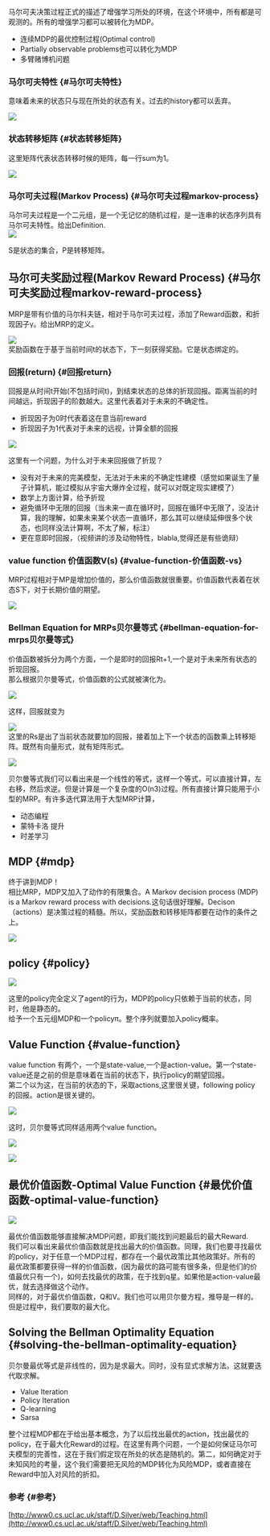 马尔可夫决策过程正式的描述了增强学习所处的环境，在这个环境中，所有都是可观测的。所有的增强学习都可以被转化为MDP。

* 连续MDP的最优控制过程\(Optimal control\)
* Partially observable problems也可以转化为MDP
* 多臂赌博机问题

### 马尔可夫特性 {#马尔可夫特性}

意味着未来的状态只与现在所处的状态有关。过去的history都可以丢弃。

![](/assets/markv-mdp1.png)

### 状态转移矩阵 {#状态转移矩阵}

这里矩阵代表状态转移时候的矩阵，每一行sum为1。

![](/assets/markv-transfer-matrix.png)

### 马尔可夫过程\(Markov Process\) {#马尔可夫过程markov-process}

马尔可夫过程是一个二元组，是一个无记忆的随机过程，是一连串的状态序列具有马尔可夫特性。给出Definition.  
![](/assets/markv-mdp2.png)

S是状态的集合，P是转移矩阵。

## 马尔可夫奖励过程\(Markov Reward Process\) {#马尔可夫奖励过程markov-reward-process}

MRP是带有价值的马尔科夫链，相对于马尔可夫过程，添加了Reward函数，和折现因子γ。给出MRP的定义。

![](/assets/markv-mrp1.png)  
奖励函数在于基于当前时间t的状态下，下一刻获得奖励。它是状态绑定的。

### 回报\(return\) {#回报return}

回报是从时间t开始\(不包括时间t\)，到结束状态的总体的折现回报。距离当前的时间越远，折现因子的阶数越大。这里代表着对于未来的不确定性。

* 折现因子为0时代表着这在意当前reward
* 折现因子为1代表对于未来的远视，计算全额的回报

![](/assets/markv-reward1.png)

这里有一个问题，为什么对于未来回报做了折现？

* 没有对于未来的完美模型，无法对于未来的不确定性建模（感觉如果诞生了量子计算机，能过模拟从宇宙大爆炸全过程，就可以对既定现实建模了）
* 数学上方面计算，给予折现
* 避免循环中无限的回报（当未来一直在循环时，回报在循环中无限了，没法计算，我的理解，如果未来某个状态一直循环，那么其可以继续延伸很多个状态，也同样没法计算啊，不太了解，标注）
* 更在意即时回报，（视频讲的涉及动物特性，blabla,觉得还是有些诡辩）

### value function 价值函数V\(s\) {#value-function-价值函数-vs}

MRP过程相对于MP是增加价值的，那么价值函数就很重要。价值函数代表着在状态S下，对于长期价值的期望。

![](/assets/markv-valuefunction1.png)

### Bellman Equation for MRPs贝尔曼等式 {#bellman-equation-for-mrps贝尔曼等式}

价值函数被拆分为两个方面，一个是即时的回报Rt+1,一个是对于未来所有状态的折现回报。  
那么根据贝尔曼等式，价值函数的公式就被演化为。

![](/assets/markv-bellman1.png)

这样，回报就变为

![](/assets/markv-bellman2.png)  
这里的Rs是出了当前状态就要加的回报，接着加上下一个状态的函数乘上转移矩阵。既然有向量形式，就有矩阵形式。

![](/assets/markv-bellman3.png)

贝尔曼等式我们可以看出来是一个线性的等式，这样一个等式，可以直接计算，左右移，然后求逆。但是计算是一个复杂度的O\(n3\)过程。所有直接计算只能用于小型的MRP。有许多迭代算法用于大型MRP计算，

* 动态编程
* 蒙特卡洛 提升
* 时差学习

## MDP {#mdp}

终于讲到MDP！  
相比MRP，MDP又加入了动作的有限集合。A Markov decision process \(MDP\) is a Markov reward process with decisions.这句话很好理解。Decison （actions）是决策过程的精髓。所以，奖励函数和转移矩阵都要在动作的条件之上。

![](/assets/markv-mdp11.png)

## policy {#policy}

![](/assets/markv-policy1.png)

这里的policy完全定义了agent的行为，MDP的policy只依赖于当前的状态，同时，他是静态的。  
给予一个五元组MDP和一个policyπ。整个序列就要加入policy概率。

## Value Function {#value-function}

value function 有两个，一个是state-value,一个是action-value。第一个state-value还是之前的但是意味着在当前的状态下，执行policy的期望回报。  
第二个以为这，在当前的状态的下，采取actions,这里很关键，following policy的回报。action是很关键的。

![](/assets/markv-mdpvf1.png)

这时，贝尔曼等式同样适用两个value function。

![](/assets/markv-valuefunction2.png)

![](/assets/markv-vaulefunction3.png)

## 最优价值函数-Optimal Value Function {#最优价值函数-optimal-value-function}

![](/assets/makrv-bestvf.png)

最优价值函数能够直接解决MDP问题，即我们能找到问题最后的最大Reward.  
我们可以看出来最优价值函数就是找出最大的价值函数。同理，我们也要寻找最优的policy，对于任意一个MDP过程，都存在一个最优政策比其他政策好。所有的最优政策都要获得一样的价值函数，\(因为最优的路可能有很多条，但是他们的价值最优只有一个\)，如何去找最优的政策，在于找到q星。如果他是action-value最优，就去选择做这个动作。  
同样的，对于最优价值函数，Q和V。我们也可以用贝尔曼方程，推导是一样的。但是过程中，我们要取的最大化。

## Solving the Bellman Optimality Equation {#solving-the-bellman-optimality-equation}

贝尔曼最优等式是非线性的，因为是求最大。同时，没有显式求解方法。这就要迭代取求解。

* Value Iteration
* Policy Iteration
* Q-learning
* Sarsa

整个过程MDP都在于给出基本概念，为了以后找出最优的action，找出最优的policy，在于最大化Reward的过程。在这里有两个问题，一个是如何保证马尔可夫模型的完善性，这在于我们假定现在所处的状态是随机的。第二，如何确定对于未知风险的考量，这个我们需要把无风险的MDP转化为风险MDP，或者直接在Reward中加入对风险的折扣。

### 参考 {#参考}

[http://www0.cs.ucl.ac.uk/staff/D.Silver/web/Teaching.html](http://www0.cs.ucl.ac.uk/staff/D.Silver/web/Teaching.html)

